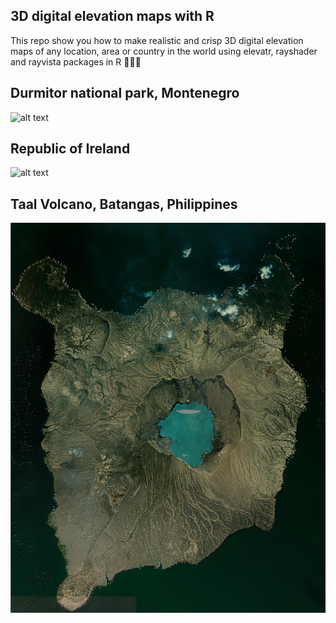 ## 3D digital elevation maps with R
This repo show you how to make realistic and crisp 3D digital elevation maps of any location, area or country in the world using elevatr, rayshader and rayvista packages in R 🧑🏼‍💻

## Durmitor national park, Montenegro
![alt text](https://github.com/milos-agathon/3d-digital-elevation-maps/blob/main/img/durmitor_highqual.png?raw=true)


## Republic of Ireland

![alt text](https://github.com/milos-agathon/3d-digital-elevation-maps/blob/main/img/ireland_dem2.png?raw=true)

## Taal Volcano, Batangas, Philippines

![alt text](https://github.com/milos-agathon/3d-digital-elevation-maps/blob/main/img/taal.png?raw=true)
